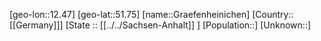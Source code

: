 ﻿---
location: [51.75,12.47]
type: City
tags:
- geo/City


SpocWebEntityId: 30624
isDeleted: false
confidential: public

---
[geo-lon::12.47]
[geo-lat::51.75]
[name::Graefenheinichen]
[Country::[[Germany]]]
[State :: [[../../Sachsen-Anhalt]] ]
[Population::]
[Unknown::]

